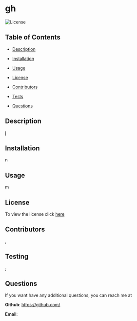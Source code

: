 # gh
  
 ![License](https://img.shields.io/badge/license-MIT-red) 

  
 ## Table of Contents
  
* [Description](#Description)
  
* [Installation](#Installation)
  
* [Usage](#Usage)
  
* [License](#License)
  
* [Contributors](#Contributors)
  
* [Tests](#Tests)
  
* [Questions](#Questions)
  
 ## Description
  
 j
  
 ## Installation
  
 n
  
 ## Usage
  
  m
  
 
 ## License
To view the license click [here](https://choosealicense.com/licenses/mit/)

  
 ## Contributors
  
 ,
  
 ## Testing
  
 ;
  
 ## Questions
  
 If you want have any additional questions, you can reach me at
  
 **Github**: https://github.com/
  
 **Email**: 
